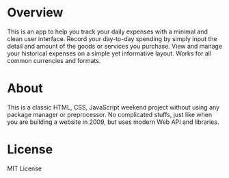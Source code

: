 # Overview

This is an app to help you track your daily expenses with a minimal and clean user interface. Record your day-to-day spending by simply input the detail and amount of the goods or services you purchase. View and manage your historical expenses on a simple yet informative layout. Works for all common currencies and formats.

# About

This is a classic HTML, CSS, JavaScript weekend project without using any package manager or preprocessor. No complicated stuffs, just like when you are building a website in 2009, but uses modern Web API and libraries.

# License

MIT License
